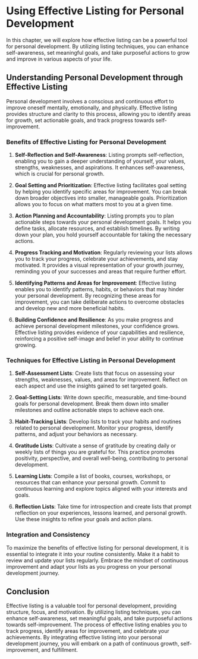 Using Effective Listing for Personal Development
===========================================================

In this chapter, we will explore how effective listing can be a powerful tool for personal development. By utilizing listing techniques, you can enhance self-awareness, set meaningful goals, and take purposeful actions to grow and improve in various aspects of your life.

**Understanding Personal Development through Effective Listing**
----------------------------------------------------------------

Personal development involves a conscious and continuous effort to improve oneself mentally, emotionally, and physically. Effective listing provides structure and clarity to this process, allowing you to identify areas for growth, set actionable goals, and track progress towards self-improvement.

### **Benefits of Effective Listing for Personal Development**

1. **Self-Reflection and Self-Awareness**: Listing prompts self-reflection, enabling you to gain a deeper understanding of yourself, your values, strengths, weaknesses, and aspirations. It enhances self-awareness, which is crucial for personal growth.

2. **Goal Setting and Prioritization**: Effective listing facilitates goal setting by helping you identify specific areas for improvement. You can break down broader objectives into smaller, manageable goals. Prioritization allows you to focus on what matters most to you at a given time.

3. **Action Planning and Accountability**: Listing prompts you to plan actionable steps towards your personal development goals. It helps you define tasks, allocate resources, and establish timelines. By writing down your plan, you hold yourself accountable for taking the necessary actions.

4. **Progress Tracking and Motivation**: Regularly reviewing your lists allows you to track your progress, celebrate your achievements, and stay motivated. It provides a visual representation of your growth journey, reminding you of your successes and areas that require further effort.

5. **Identifying Patterns and Areas for Improvement**: Effective listing enables you to identify patterns, habits, or behaviors that may hinder your personal development. By recognizing these areas for improvement, you can take deliberate actions to overcome obstacles and develop new and more beneficial habits.

6. **Building Confidence and Resilience**: As you make progress and achieve personal development milestones, your confidence grows. Effective listing provides evidence of your capabilities and resilience, reinforcing a positive self-image and belief in your ability to continue growing.

### **Techniques for Effective Listing in Personal Development**

1. **Self-Assessment Lists**: Create lists that focus on assessing your strengths, weaknesses, values, and areas for improvement. Reflect on each aspect and use the insights gained to set targeted goals.

2. **Goal-Setting Lists**: Write down specific, measurable, and time-bound goals for personal development. Break them down into smaller milestones and outline actionable steps to achieve each one.

3. **Habit-Tracking Lists**: Develop lists to track your habits and routines related to personal development. Monitor your progress, identify patterns, and adjust your behaviors as necessary.

4. **Gratitude Lists**: Cultivate a sense of gratitude by creating daily or weekly lists of things you are grateful for. This practice promotes positivity, perspective, and overall well-being, contributing to personal development.

5. **Learning Lists**: Compile a list of books, courses, workshops, or resources that can enhance your personal growth. Commit to continuous learning and explore topics aligned with your interests and goals.

6. **Reflection Lists**: Take time for introspection and create lists that prompt reflection on your experiences, lessons learned, and personal growth. Use these insights to refine your goals and action plans.

### **Integration and Consistency**

To maximize the benefits of effective listing for personal development, it is essential to integrate it into your routine consistently. Make it a habit to review and update your lists regularly. Embrace the mindset of continuous improvement and adapt your lists as you progress on your personal development journey.

Conclusion
----------

Effective listing is a valuable tool for personal development, providing structure, focus, and motivation. By utilizing listing techniques, you can enhance self-awareness, set meaningful goals, and take purposeful actions towards self-improvement. The process of effective listing enables you to track progress, identify areas for improvement, and celebrate your achievements. By integrating effective listing into your personal development journey, you will embark on a path of continuous growth, self-improvement, and fulfillment.
